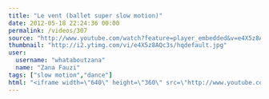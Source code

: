 ```yaml
---
title: "Le vent (ballet super slow motion)"
date: 2012-05-18 22:24:36 00:00
permalink: /videos/307
source: "http://www.youtube.com/watch?feature=player_embedded&v=e4X5z8AQc3s"
thumbnail: "http://i2.ytimg.com/vi/e4X5z8AQc3s/hqdefault.jpg"
user:
  username: "whataboutzana"
  name: "Zana Fauzi"
tags: ["slow motion","dance"]
html: "<iframe width=\"640\" height=\"360\" src=\"http://www.youtube.com/embed/e4X5z8AQc3s?wmode=transparent&fs=1&feature=oembed\" frameborder=\"0\" allowfullscreen></iframe>"
---
```



